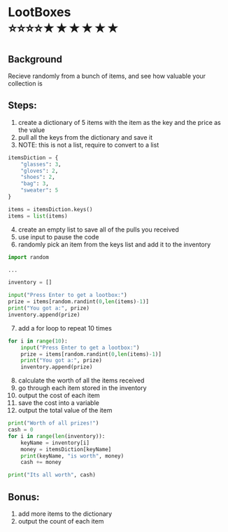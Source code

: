 # LootBoxes<br>⭐⭐⭐⭐★★★★★★

## Background

Recieve randomly from a bunch of items, and see how valuable your collection is

## Steps:

1. create a dictionary of 5 items with the item as the key and the price as the value
2. pull all the keys from the dictionary and save it
3. NOTE: this is not a list, require to convert to a list

```python
itemsDiction = {
    "glasses": 3,
    "gloves": 2,
    "shoes": 2,
    "bag": 3,
    "sweater": 5
}

items = itemsDiction.keys()
items = list(items)
```

4. create an empty list to save all of the pulls you received
5. use input to pause the code
6. randomly pick an item from the keys list and add it to the inventory

```python
import random

...

inventory = []

input("Press Enter to get a lootbox:")
prize = items[random.randint(0,len(items)-1)]
print("You got a:", prize)
inventory.append(prize)
```

7. add a for loop to repeat 10 times

```python
for i in range(10):
    input("Press Enter to get a lootbox:")
    prize = items[random.randint(0,len(items)-1)]
    print("You got a:", prize)
    inventory.append(prize)
```

8. calculate the worth of all the items received
9. go through each item stored in the inventory
10. output the cost of each item
11. save the cost into a variable
12. output the total value of the item

```python
print("Worth of all prizes!")
cash = 0
for i in range(len(inventory)):
    keyName = inventory[i]
    money = itemsDiction[keyName]
    print(keyName, "is worth", money)
    cash += money

print("Its all worth", cash)
```

## Bonus:

1. add more items to the dictionary
2. output the count of each item
